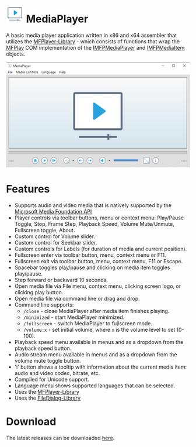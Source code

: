 # ![](./assets/mediaplayerlogo.png) MediaPlayer

A basic media player application written in x86 and x64 assembler that utilizes the [MFPlayer-Library](https://github.com/mrfearless/MFPlayer-Library) - which consists of functions that wrap the [MFPlay](https://learn.microsoft.com/en-us/previous-versions/windows/desktop/api/mfplay/) COM implementation of the [IMFPMediaPlayer](https://learn.microsoft.com/en-us/previous-versions/windows/desktop/api/mfplay/nn-mfplay-imfpmediaplayer) and [IMFPMediaItem](https://learn.microsoft.com/en-us/previous-versions/windows/desktop/api/mfplay/nn-mfplay-imfpmediaitem) objects.

![](./assets/mediaplayer_75.png)

# Features

- Supports audio and video media that is natively supported by the [Microsoft Media Foundation API](https://learn.microsoft.com/en-us/windows/win32/medfound/supported-media-formats-in-media-foundation)
- Player controls via toolbar buttons, menu or context menu: Play/Pause Toggle, Stop, Frame Step, Playback Speed, Volume Mute/Unmute, Fullscreen toggle, About.
- Custom control for Volume slider.
- Custom control for Seekbar slider.
- Custom controls for Labels (for duration of media and current position).
- Fullscreen enter via toolbar button, menu, context menu or F11.
- Fullscreen exit via toolbar button, menu, context menu, F11 or Escape.
- Spacebar toggles play/pause and clicking on media item toggles play/pause.
- Step forward or backward 10 seconds.
- Open media file via File menu, context menu, clicking screen logo, or clicking play button.
- Open media file via command line or drag and drop.
- Command line supports: 
  - `/close` - close MediaPlayer after media item finishes playing.
  - `/minimized` - start MediaPlayer minimized.
  - `/fullscreen` - switch MediaPlayer to fullscreen mode. 
  - `/volume:x` - set initial volume, where `x` is the volume level to set (0-100).
- Playback speed menu available in menus and as a dropdown from the playback speed button.
- Audio stream menu available in menus and as a dropdown from the volume mute toggle button.
- 'i' button shows a tooltip with information about the current media item: audio and video codec, bitrate, etc.
- Compiled for Unicode support.
- Language menu shows supported languages that can be selected.
- Uses the [MFPlayer-Library](https://github.com/mrfearless/MFPlayer-Library)
- Uses the [FileDialog-Library](https://github.com/mrfearless/FileDialog-Library)

# Download

The latest releases can be downloaded [here](https://github.com/mrfearless/mediaplayer/releases).